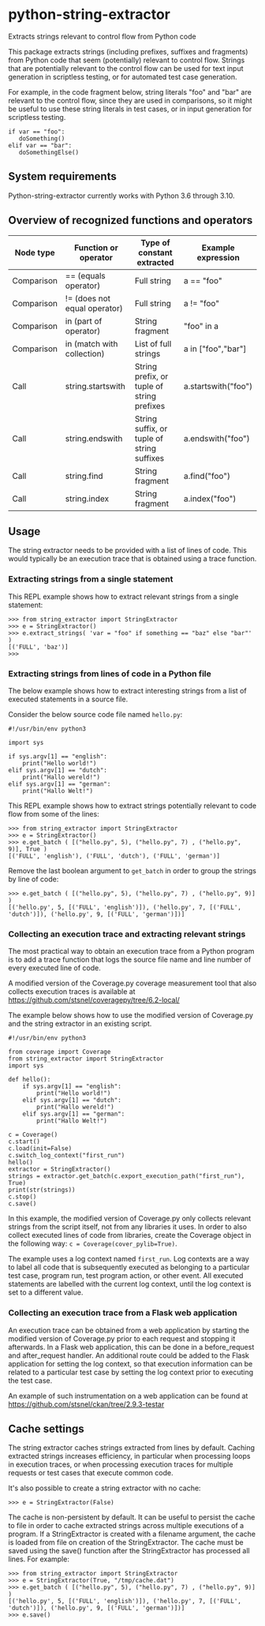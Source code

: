 # python-string-extractor

Extracts strings relevant to control flow from Python code

This package extracts strings (including prefixes, suffixes and fragments)
from Python code that seem (potentially) relevant to control flow. 
Strings that are potentially relevant to the control flow can be used for
text input generation in scriptless testing, or for automated test case
generation.

For example, in the code fragment below, string literals "foo" and "bar" are relevant to
the control flow, since they are used in comparisons, so it might be useful to use
these string literals in test cases, or in input generation for scriptless testing.

```
if var == "foo":
   doSomething()
elif var == "bar":
   doSomethingElse()
```

## System requirements

Python-string-extractor currently works with Python 3.6 through 3.10.

## Overview of recognized functions and operators

|Node type | Function or operator | Type of constant extracted | Example expression|
|----------|----------------------|----------------------------| ------------------|
|Comparison | == (equals operator) | Full string | a == "foo" |
|Comparison | != (does not equal operator) | Full string | a != "foo" |
|Comparison | in (part of operator) | String fragment | "foo" in a |
|Comparison | in (match with collection) | List of full strings | a in ["foo","bar"] |
|Call | string.startswith | String prefix, or tuple of string prefixes  | a.startswith("foo") |
|Call | string.endswith | String suffix, or tuple of string suffixes  | a.endswith("foo") |
|Call | string.find | String fragment | a.find("foo") |
|Call | string.index | String fragment | a.index("foo") |

## Usage

The string extractor needs to be provided with a list of lines of code. This would
typically be an execution trace that is obtained using a trace function.

### Extracting strings from a single statement

This REPL example shows how to extract relevant strings from a single statement:

```
>>> from string_extractor import StringExtractor
>>> e = StringExtractor()
>>> e.extract_strings( 'var = "foo" if something == "baz" else "bar"' )
[('FULL', 'baz')]
>>>
```

### Extracting strings from lines of code in a Python file

The below example shows how to extract interesting strings from a list
of executed statements in a source file.

Consider the below source code file named `hello.py`:

```
#!/usr/bin/env python3

import sys

if sys.argv[1] == "english":
    print("Hello world!")
elif sys.argv[1] == "dutch":
    print("Hallo wereld!")
elif sys.argv[1] == "german":
    print("Hallo Welt!")
```

This REPL example shows how to extract strings potentially relevant to
code flow from some of the lines:

```
>>> from string_extractor import StringExtractor
>>> e = StringExtractor()
>>> e.get_batch ( [("hello.py", 5), ("hello.py", 7) , ("hello.py", 9)], True )
[('FULL', 'english'), ('FULL', 'dutch'), ('FULL', 'german')]
```

Remove the last boolean argument to `get_batch` in order to group the strings by
line of code:

```
>>> e.get_batch ( [("hello.py", 5), ("hello.py", 7) , ("hello.py", 9)] )
[('hello.py', 5, [('FULL', 'english')]), ('hello.py', 7, [('FULL', 'dutch')]), ('hello.py', 9, [('FULL', 'german')])]
```

### Collecting an execution trace and extracting relevant strings

The most practical way to obtain an execution trace from a Python program is
to add a trace function that logs the source file name and line
number of every executed line of code.

A modified version of the Coverage.py coverage measurement tool that also
collects execution traces is available at https://github.com/stsnel/coveragepy/tree/6.2-local/

The example below shows how to use the modified version of Coverage.py and the string extractor
in an existing script.

```
#!/usr/bin/env python3

from coverage import Coverage
from string_extractor import StringExtractor
import sys

def hello():
    if sys.argv[1] == "english":
        print("Hello world!")
    elif sys.argv[1] == "dutch":
        print("Hallo wereld!")
    elif sys.argv[1] == "german":
        print("Hallo Welt!")

c = Coverage()
c.start()
c.load(init=False)
c.switch_log_context("first_run")
hello()
extractor = StringExtractor()
strings = extractor.get_batch(c.export_execution_path("first_run"), True)
print(str(strings))
c.stop()
c.save()
```

In this example, the modified version of Coverage.py only collects relevant
strings from the script itself, not from any libraries it uses. In order
to also collect executed lines of code from libraries, create the Coverage object
in the following way: `c = Coverage(cover_pylib=True)`.

The example uses a log context named `first_run`. Log contexts
are a way to label all code that is subsequently executed as belonging to a
particular test case, program run, test program action, or other event. All
executed statements are labelled with the current log context, until the
log context is set to a different value.

### Collecting an execution trace from a Flask web application

An execution trace can be obtained from a web application by starting
the modified version of Coverage.py prior to each request and stopping it
afterwards. In a Flask web application, this can be done in a before_request
and after_request handler. An additional route could be added to the Flask
application for setting the log context, so that execution information can
be related to a particular test case by setting the log context prior to
executing the test case.

An example of such instrumentation on a web application can be found at
https://github.com/stsnel/ckan/tree/2.9.3-testar

## Cache settings

The string extractor caches strings extracted from lines by default. Caching extracted strings
increases efficiency, in particular when processing loops in execution traces, or when processing
execution traces for multiple requests or test cases that execute common code.

It's also possible to create a string extractor with no cache:

```
>>> e = StringExtractor(False)
```

The cache is non-persistent by default. It can be useful to persist the cache to file
in order to cache extracted strings across multiple executions of a program. If a StringExtractor
is created with a filename argument, the cache is loaded from file on creation of the StringExtractor.
The cache must be saved using the save() function after the StringExtractor has processed all lines.
For example:

```
>>> from string_extractor import StringExtractor
>>> e = StringExtractor(True, "/tmp/cache.dat")
>>> e.get_batch ( [("hello.py", 5), ("hello.py", 7) , ("hello.py", 9)] )
[('hello.py', 5, [('FULL', 'english')]), ('hello.py', 7, [('FULL', 'dutch')]), ('hello.py', 9, [('FULL', 'german')])]
>>> e.save()
```
